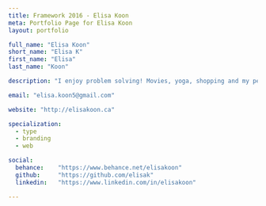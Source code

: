 ```yaml
---
title: Framework 2016 - Elisa Koon
meta: Portfolio Page for Elisa Koon
layout: portfolio

full_name: "Elisa Koon"
short_name: "Elisa K"
first_name: "Elisa"
last_name: "Koon"

description: "I enjoy problem solving! Movies, yoga, shopping and my pets are my favourite. Sweets are my Kryptonite. My friends are my heroes."

email: "elisa.koon5@gmail.com"

website: "http://elisakoon.ca"

specialization:
  - type
  - branding
  - web

social:
  behance:    "https://www.behance.net/elisakoon"
  github:     "https://github.com/elisak"
  linkedin:   "https://www.linkedin.com/in/elisakoon"

---
```

